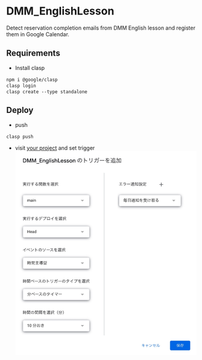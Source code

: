 # DMM_EnglishLesson

Detect reservation completion emails from DMM English lesson and register them in Google Calendar.

## Requirements

- Install clasp

```shell
npm i @google/clasp
clasp login
clasp create --type standalone
```

## Deploy

- push

```shell
clasp push
```

- visit [your project](https://script.google.com/home) and set trigger
![trigger](./images/trigger.jpg)